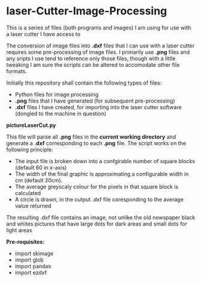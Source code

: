# laser-Cutter-Image-Processing
This is a series of files (both programs and images) I am using for use with a laser cutter I have access to

The conversion  of image files into **.dxf** files that I can use with a laser cutter requires some pre-processing of image files.  I primarily use **.png** files and any sripts I use tend to reference only those files, though with a little tweaking I am sure the scripts can be altered to accomodate other file formats.

Initially this repository shall contain the following types of files:
 * Python files for image processing
 * **.png** files that I have generated (for subsequent pre-processing)
 * **.dxf** files I have created, for importing into the laser cutter software (dongled to the machine in question)

**pictureLaserCut.py**

This file will parse all **.png** files in the **current working directory** and generate a **.dxf** corresponding to each **.png** file. The script works on the following principle:

 * The input file is broken down into a confgirable number of square blocks (default 60 in x-axis)
 * The width of the final graphic is approximating a configurable width in cm (default 20cm).
 * The average greyscaly colour for the pixels in that square block is calculated
 * A circle is drawn, in the output .dxf file coresponding to the average value returned

The resulting .dxf file contains an image, not unlike the old newspaper black and whites pictures that have large dots for dark areas and small dots for light areas

__Pre-requisites:__
 * import skimage
 * import glob
 * import pandas
 * import ezdxf
